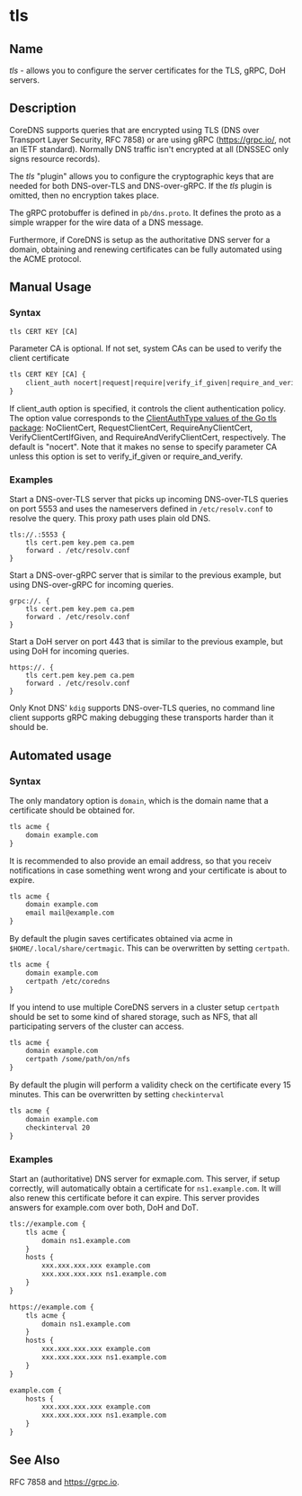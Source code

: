 # tls

## Name

*tls* - allows you to configure the server certificates for the TLS, gRPC, DoH servers.

## Description

CoreDNS supports queries that are encrypted using TLS (DNS over Transport Layer Security, RFC 7858)
or are using gRPC (https://grpc.io/, not an IETF standard). Normally DNS traffic isn't encrypted at
all (DNSSEC only signs resource records).

The *tls* "plugin" allows you to configure the cryptographic keys that are needed for both
DNS-over-TLS and DNS-over-gRPC. If the *tls* plugin is omitted, then no encryption takes place.

The gRPC protobuffer is defined in `pb/dns.proto`. It defines the proto as a simple wrapper for the
wire data of a DNS message.

Furthermore, if CoreDNS is setup as the authoritative DNS server for a domain, obtaining and renewing
certificates can be fully automated using the ACME protocol.

## Manual Usage

### Syntax

~~~ txt
tls CERT KEY [CA]
~~~

Parameter CA is optional. If not set, system CAs can be used to verify the client certificate

~~~ txt
tls CERT KEY [CA] {
    client_auth nocert|request|require|verify_if_given|require_and_verify
}
~~~

If client\_auth option is specified, it controls the client authentication policy.
The option value corresponds to the [ClientAuthType values of the Go tls package](https://golang.org/pkg/crypto/tls/#ClientAuthType): NoClientCert, RequestClientCert, RequireAnyClientCert, VerifyClientCertIfGiven, and RequireAndVerifyClientCert, respectively.
The default is "nocert".  Note that it makes no sense to specify parameter CA unless this option is
set to verify\_if\_given or require\_and\_verify.



### Examples 

Start a DNS-over-TLS server that picks up incoming DNS-over-TLS queries on port 5553 and uses the
nameservers defined in `/etc/resolv.conf` to resolve the query. This proxy path uses plain old DNS.

~~~
tls://.:5553 {
	tls cert.pem key.pem ca.pem
	forward . /etc/resolv.conf
}
~~~

Start a DNS-over-gRPC server that is similar to the previous example, but using DNS-over-gRPC for
incoming queries.

~~~
grpc://. {
	tls cert.pem key.pem ca.pem
	forward . /etc/resolv.conf
}
~~~

Start a DoH server on port 443 that is similar to the previous example, but using DoH for incoming queries.
~~~
https://. {
	tls cert.pem key.pem ca.pem
	forward . /etc/resolv.conf
}
~~~

Only Knot DNS' `kdig` supports DNS-over-TLS queries, no command line client supports gRPC making
debugging these transports harder than it should be.


## Automated usage

### Syntax 

The only mandatory option is `domain`, which is the domain name that a certificate should be obtained for.

~~~ txt
tls acme {
    domain example.com
}
~~~

It is recommended to also provide an email address, so that you receiv notifications in case something went wrong
and your certificate is about to expire.

~~~ txt
tls acme {
    domain example.com
    email mail@example.com
}
~~~

By default the plugin saves certificates obtained via acme in `$HOME/.local/share/certmagic`. This can be overwritten
by setting `certpath`.

~~~ txt
tls acme {
    domain example.com
    certpath /etc/coredns
}
~~~

If you intend to use multiple CoreDNS servers in a cluster setup `certpath` should be set to some kind of shared storage, such as NFS, 
that all participating servers of the cluster can access.

~~~ txt
tls acme {
    domain example.com
    certpath /some/path/on/nfs
}
~~~

By default the plugin will perform a validity check on the certificate every 15 minutes. This can be overwritten 
by setting `checkinterval`

~~~ txt
tls acme {
    domain example.com
    checkinterval 20
}
~~~

### Examples

Start an (authoritative) DNS server for exmaple.com. This server, if setup correctly, will automatically obtain a certificate for `ns1.example.com`.
It will also renew this certificate before it can expire. This server provides answers for example.com over both, DoH and DoT.

~~~ txt
tls://example.com {
    tls acme {
        domain ns1.example.com
    }
    hosts {
        xxx.xxx.xxx.xxx example.com
        xxx.xxx.xxx.xxx ns1.example.com
    }
}

https://example.com {
    tls acme {
        domain ns1.example.com
    }
    hosts {
        xxx.xxx.xxx.xxx example.com
        xxx.xxx.xxx.xxx ns1.example.com
    }
}

example.com {
    hosts {
        xxx.xxx.xxx.xxx example.com
        xxx.xxx.xxx.xxx ns1.example.com
    }
}
~~~

## See Also

RFC 7858 and https://grpc.io.
